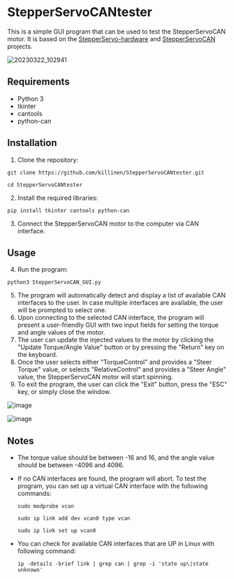 # StepperServoCANtester
This is a simple GUI program that can be used to test the StepperServoCAN motor. It is based on the [StepperServo-hardware](https://github.com/dzid26/StepperServo-hardware) and [StepperServoCAN](https://github.com/dzid26/StepperServoCAN) projects.

![20230322_102941](https://user-images.githubusercontent.com/37126045/227361324-ecf9a5af-96b3-4739-9827-1915c412b687.jpg)

## Requirements
- Python 3
- tkinter
- cantools
- python-can

## Installation

1. Clone the repository:

  `git clone https://github.com/killinen/StepperServoCANtester.git`
  
  `cd StepperServoCANtester`

2. Install the required libraries:
  
  `pip install tkinter cantools python-can`

3. Connect the StepperServoCAN motor to the computer via CAN interface.

## Usage

4. Run the program: 

  `python3 StepperServoCAN_GUI.py`

5. The program will automatically detect and display a list of available CAN interfaces to the user. In case multiple interfaces are available, the user will be prompted to select one.
6. Upon connecting to the selected CAN interface, the program will present a user-friendly GUI with two input fields for setting the torque and angle values of the motor.
7. The user can update the injected values to the motor by clicking the "Update Torque/Angle Value" button or by pressing the "Return" key on the keyboard.
8. Once the user selects either "TorqueControl" and provides a "Steer Torque" value, or selects "RelativeControl" and provides a "Steer Angle" value, the StepperServoCAN motor will start spinning.
9. To exit the program, the user can click the "Exit" button, press the "ESC" key, or simply close the window.

![image](https://user-images.githubusercontent.com/37126045/227358591-f02fb505-541d-4003-8dd9-05046cff7847.png)

![image](https://user-images.githubusercontent.com/37126045/227360534-95258b39-5341-41d9-accd-8cfae35a3295.png)

## Notes

- The torque value should be between -16 and 16, and the angle value should be between -4096 and 4096.
- If no CAN interfaces are found, the program will abort. To test the program, you can set up a virtual CAN interface with the following commands:

  `sudo modprobe vcan`
  
  `sudo ip link add dev vcan0 type vcan`
  
  `sudo ip link set up vcan0`
  
- You can check for available CAN interfaces that are UP in Linux with following command:

  `ip -details -brief link | grep can | grep -i 'state up\|state unknown'`
